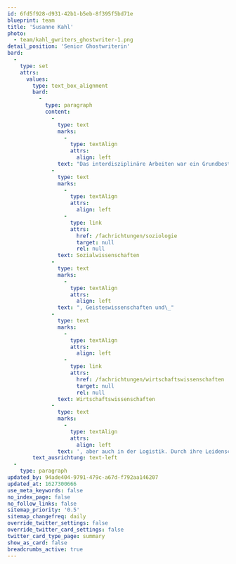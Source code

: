 ```yaml
---
id: 6fd5f928-d931-42b1-b5eb-8f395f5bd71e
blueprint: team
title: 'Susanne Kahl'
photo:
  - team/kahl_gwriters_ghostwriter-1.png
detail_position: 'Senior Ghostwriterin'
bard:
  -
    type: set
    attrs:
      values:
        type: text_box_alignment
        bard:
          -
            type: paragraph
            content:
              -
                type: text
                marks:
                  -
                    type: textAlign
                    attrs:
                      align: left
                text: "Das interdisziplinäre Arbeiten war ein Grundbestandteil der akademischen Ausbildung von Susanne Kahl, dementsprechend breitgefächert sind ihre Fachgebiete, in denen Sie für GWriters wissenschaftliche Arbeiten schreibt. Der Schwerpunkt ihrer Kompetenzen und damit auch der von ihr verfassten wissenschaftlichen Arbeiten liegt in den\_"
              -
                type: text
                marks:
                  -
                    type: textAlign
                    attrs:
                      align: left
                  -
                    type: link
                    attrs:
                      href: /fachrichtungen/soziologie
                      target: null
                      rel: null
                text: Sozialwissenschaften
              -
                type: text
                marks:
                  -
                    type: textAlign
                    attrs:
                      align: left
                text: ", Geisteswissenschaften und\_"
              -
                type: text
                marks:
                  -
                    type: textAlign
                    attrs:
                      align: left
                  -
                    type: link
                    attrs:
                      href: /fachrichtungen/wirtschaftswissenschaften
                      target: null
                      rel: null
                text: Wirtschaftswissenschaften
              -
                type: text
                marks:
                  -
                    type: textAlign
                    attrs:
                      align: left
                text: ', aber auch in der Logistik. Durch ihre Leidenschaft dafür, ihren persönlichen Horizont zu erweitern und unsere Kunden bei diversen akademischen Fragestellungen zu unterstützen, hat sich Susanne Kahl in der bereits mehrere Jahre andauernden Zusammenarbeit als eine unserer wichtigsten Expertinnen etabliert.'
        text_ausrichtung: text-left
  -
    type: paragraph
updated_by: 94ade404-9791-479c-a67d-f792aa146207
updated_at: 1627300666
use_meta_keywords: false
no_index_page: false
no_follow_links: false
sitemap_priority: '0.5'
sitemap_changefreq: daily
override_twitter_settings: false
override_twitter_card_settings: false
twitter_card_type_page: summary
show_as_card: false
breadcrumbs_active: true
---
```

